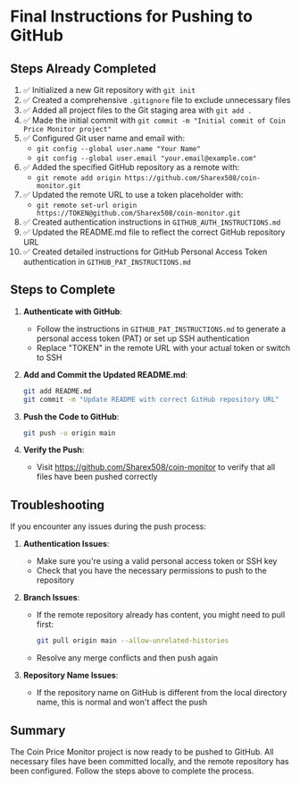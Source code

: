 # Final Instructions for Pushing to GitHub

## Steps Already Completed

1. ✅ Initialized a new Git repository with `git init`
2. ✅ Created a comprehensive `.gitignore` file to exclude unnecessary files
3. ✅ Added all project files to the Git staging area with `git add .`
4. ✅ Made the initial commit with `git commit -m "Initial commit of Coin Price Monitor project"`
5. ✅ Configured Git user name and email with:
   - `git config --global user.name "Your Name"`
   - `git config --global user.email "your.email@example.com"`
6. ✅ Added the specified GitHub repository as a remote with:
   - `git remote add origin https://github.com/Sharex508/coin-monitor.git`
7. ✅ Updated the remote URL to use a token placeholder with:
   - `git remote set-url origin https://TOKEN@github.com/Sharex508/coin-monitor.git`
8. ✅ Created authentication instructions in `GITHUB_AUTH_INSTRUCTIONS.md`
9. ✅ Updated the README.md file to reflect the correct GitHub repository URL
10. ✅ Created detailed instructions for GitHub Personal Access Token authentication in `GITHUB_PAT_INSTRUCTIONS.md`

## Steps to Complete

1. **Authenticate with GitHub**:
   - Follow the instructions in `GITHUB_PAT_INSTRUCTIONS.md` to generate a personal access token (PAT) or set up SSH authentication
   - Replace "TOKEN" in the remote URL with your actual token or switch to SSH

2. **Add and Commit the Updated README.md**:
   ```bash
   git add README.md
   git commit -m "Update README with correct GitHub repository URL"
   ```

3. **Push the Code to GitHub**:
   ```bash
   git push -u origin main
   ```

4. **Verify the Push**:
   - Visit https://github.com/Sharex508/coin-monitor to verify that all files have been pushed correctly

## Troubleshooting

If you encounter any issues during the push process:

1. **Authentication Issues**:
   - Make sure you're using a valid personal access token or SSH key
   - Check that you have the necessary permissions to push to the repository

2. **Branch Issues**:
   - If the remote repository already has content, you might need to pull first:
     ```bash
     git pull origin main --allow-unrelated-histories
     ```
   - Resolve any merge conflicts and then push again

3. **Repository Name Issues**:
   - If the repository name on GitHub is different from the local directory name, this is normal and won't affect the push

## Summary

The Coin Price Monitor project is now ready to be pushed to GitHub. All necessary files have been committed locally, and the remote repository has been configured. Follow the steps above to complete the process.
